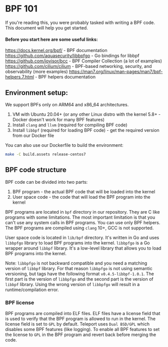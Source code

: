 # BPF 101

If you're reading this, you were probably tasked with writing a BPF code.
This document will help you get started.

#### Before you start here are some useful links:

https://docs.kernel.org/bpf/ - BPF documentation
https://github.com/aquasecurity/libbpfgo - Go bindings for libbpf
https://github.com/iovisor/bcc - BPF Compiler Collection (a lot of examples)
https://github.com/cilium/cilium - BPF-based networking, security, and observability (more examples)
https://man7.org/linux/man-pages/man7/bpf-helpers.7.html - BPF helpers documentation

## Environment setup:

We support BPFs only on ARM64 and x86_64 architectures.

1. VM with Ubuntu 20.04+ (or any other Linux distro with the kernel 5.8+ - Docker doesn't work for many BPF features)
2. Install `clang` and `llvm` (required for compiling BPF code)
3. Install `libbpf` (required for loading BPF code) - get the required version from our Docker file

You can also use our Dockerfile to build the environment:

```bash
make -C build.assets release-centos7
```

## BPF code structure

BPF code can be divided into two parts:

1. BPF program - the actual BPF code that will be loaded into the kernel
2. User space code - the code that will load the BPF program into the kernel

BPF programs are located in `bpf` directory in our repository. They are C like programs with some limitations.
The most important limitation is that you can't use any system calls in BPF programs. You can use only BPF helpers.
The BPF programs are compiled using `clang` 10+, GCC is not supported. 

User space code is located in `lib/bpf` directory. It's written in Go and uses `libbpfgo` library to load BPF programs into the kernel.
`libbpfgo` is a Go wrapper around `libbpf` library. It's a low-level library that allows you to load BPF programs into the kernel.

Note: `libbpfgo` is not backward compatible and you need a matching version of `libbpf` library. For that reason
`libbpfgo` is not using semantic versioning, but tags have the following format `v0.4.5-libbpf-1.0.1`. 
The first part is the version of `libbpfgo` and the second part is the version of `libbpf` library. 
Using the wrong version of `libbpfgo` will result in a runtime/compilation error.

### BPF license

BPF programs are compiled into ELF files. ELF files have a license field that is used to verify that the BPF program
is allowed to run in the kernel. The license field is set to `GPL` by default. Teleport uses `Dual BSD/GPL` which 
disables some BPF features (like logging). To enable all BPF features to set the license to `GPL` in the BPF program
and revert back before merging the code.

